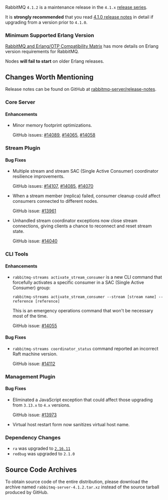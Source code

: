 RabbitMQ `4.1.2` is a maintenance release in the `4.1.x` [release series](https://www.rabbitmq.com/release-information).

It is **strongly recommended** that you read [4.1.0 release notes](https://github.com/rabbitmq/rabbitmq-server/releases/tag/v4.1.0)
in detail if upgrading from a version prior to `4.1.0`.


### Minimum Supported Erlang Version

[RabbitMQ and Erlang/OTP Compatibility Matrix](https://www.rabbitmq.com/docs/which-erlang) has more details on Erlang version requirements for RabbitMQ.

Nodes **will fail to start** on older Erlang releases.


## Changes Worth Mentioning

Release notes can be found on GitHub at [rabbitmq-server/release-notes](https://github.com/rabbitmq/rabbitmq-server/tree/v4.1.x/release-notes).


### Core Server

#### Enhancements

 * Minor memory footprint optimizations.

   GitHub issues: [#14089](https://github.com/rabbitmq/rabbitmq-server/pull/14089), [#14065](https://github.com/rabbitmq/rabbitmq-server/pull/14065), [#14058](https://github.com/rabbitmq/rabbitmq-server/pull/14058)


### Stream Plugin

#### Bug Fixes

 * Multiple stream and stream SAC (Single Active Consumer) coordinator resilience improvements.

   GitHub issues: [#14107](https://github.com/rabbitmq/rabbitmq-server/pull/14107), [#14085](https://github.com/rabbitmq/rabbitmq-server/pull/14085), [#14070](https://github.com/rabbitmq/rabbitmq-server/issues/14070)

 * When a stream member (replica) failed, consumer cleanup could affect consumers connected to different nodes.

   GitHub issue: [#13961](https://github.com/rabbitmq/rabbitmq-server/issues/13961)

 * Unhandled stream coordinator exceptions now close stream connections, giving clients a chance to reconnect and reset stream state.

   GitHub issue: [#14040](https://github.com/rabbitmq/rabbitmq-server/issues/14040)



### CLI Tools

#### Enhancements

 * `rabbitmq-streams activate_stream_consumer` is a new CLI command that forcefully activates a specific consumer in a SAC (Single Active Consumer) group:

   ```shell
   rabbitmq-streams activate_stream_consumer --stream [stream name] --reference [reference]
   ```

   This is an emergency operations command that won't be necessary most of the time.

   GitHub issue: [#14055](https://github.com/rabbitmq/rabbitmq-server/issues/14055)

#### Bug Fixes

 * `rabbitmq-streams coordinator_status` command reported an incorrect Raft machine version.

   GitHub issue: [#14112](https://github.com/rabbitmq/rabbitmq-server/pull/14112)


### Management Plugin

#### Bug Fixes

 * Eliminated a JavaScript exception that could affect those upgrading from `3.13.x` to `4.x` versions.

   GitHub issue: [#13973](https://github.com/rabbitmq/rabbitmq-server/issues/13973)

 * Virtual host restart form now sanitizes virtual host name.


### Dependency Changes

 * `ra` was upgraded to [`2.16.11`](https://github.com/rabbitmq/ra/releases)
 * `redbug` was upgraded to `2.1.0`


## Source Code Archives

To obtain source code of the entire distribution, please download the archive named `rabbitmq-server-4.1.2.tar.xz`
instead of the source tarball produced by GitHub.
